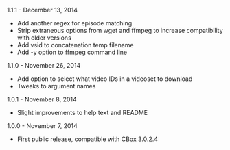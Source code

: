 1.1.1 - December 13, 2014

* Add another regex for episode matching
* Strip extraneous options from wget and ffmpeg to increase compatibility with older versions
* Add vsid to concatenation temp filename
* Add -y option to ffmpeg command line

1.1.0 - November 26, 2014

* Add option to select what video IDs in a videoset to download
* Tweaks to argument names

1.0.1 - November 8, 2014

* Slight improvements to help text and README

1.0.0 - November 7, 2014

* First public release, compatible with CBox 3.0.2.4